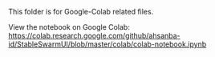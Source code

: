 This folder is for Google-Colab related files.

View the notebook on Google Colab: https://colab.research.google.com/github/ahsanba-id/StableSwarmUI/blob/master/colab/colab-notebook.ipynb
